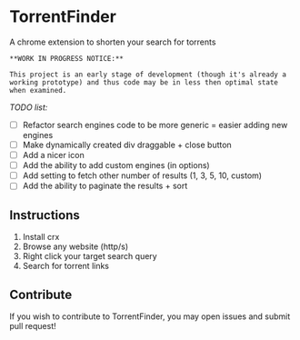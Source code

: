 # TorrentFinder

A chrome extension to shorten your search for torrents


    **WORK IN PROGRESS NOTICE:**

    This project is an early stage of development (though it's already a working prototype) and thus code may be in less then optimal state when examined.

*TODO list:*

- [ ] Refactor search engines code to be more generic = easier adding new engines
- [ ] Make dynamically created div draggable + close button
- [ ] Add a nicer icon
- [ ] Add the ability to add custom engines (in options)
- [ ] Add setting to fetch other number of results (1, 3, 5, 10, custom)
- [ ] Add the ability to paginate the results + sort

## Instructions

1. Install crx
2. Browse any website (http/s)
3. Right click your target search query
4. Search for torrent links

## Contribute

If you wish to contribute to TorrentFinder, you may open issues and submit pull request!